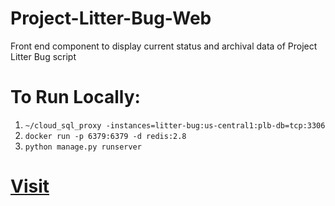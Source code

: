 # Project-Litter-Bug-Web

Front end component to display current status and archival data of Project Litter Bug script

# To Run Locally:

1. `~/cloud_sql_proxy -instances=litter-bug:us-central1:plb-db=tcp:3306`
2. `docker run -p 6379:6379 -d redis:2.8`
3. `python manage.py runserver`

# [Visit](https://web.archive.org/web/20191021164416/http://projectlitterbug.com/)
